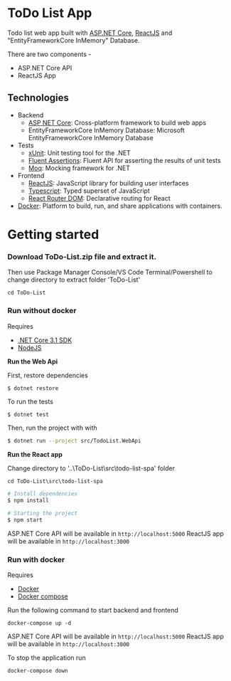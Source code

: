 # ToDo List App

Todo list web app built with [ASP.NET Core](https://docs.microsoft.com/en-us/aspnet/core/?view=aspnetcore-3.1),
[ReactJS](https://reactjs.org/) and "EntityFrameworkCore InMemory" Database.

There are two components -
 - ASP.NET Core API
 - ReactJS App

## Technologies
-   Backend
    -   [ASP NET Core](https://docs.microsoft.com/en-us/aspnet/core/?view=aspnetcore-3.1): Cross-platform framework to build web apps
    -   EntityFrameworkCore InMemory Database: Microsoft EntityFrameworkCore InMemory Database
-   Tests
    -   [xUnit](https://xunit.net/): Unit testing tool for the .NET
    -   [Fluent Assertions](https://fluentassertions.com/): Fluent API for asserting the results of unit tests
    -   [Moq](https://github.com/moq/moq): Mocking framework for .NET
-   Frontend
    -   [ReactJS](https://reactjs.org/): JavaScript library for building user interfaces
    -   [Typescript](https://www.typescriptlang.org/): Typed superset of JavaScript
    -   [React Router DOM](https://reacttraining.com/react-router/web/guides/quick-start): Declarative routing for React
-   [Docker](https://www.docker.com/): Platform to build, run, and share applications with containers.

# Getting started

### Download ToDo-List.zip file and extract it.

Then use Package Manager Console/VS Code Terminal/Powershell to change directory to extract folder 'ToDo-List'

```
cd ToDo-List
```

### Run without docker

Requires
-   [.NET Core 3.1 SDK](https://dotnet.microsoft.com/download)
-   [NodeJS](https://nodejs.org/en/)

**Run the Web Api**

First, restore dependencies

```bash
$ dotnet restore
```

To run the tests

```
$ dotnet test
```

Then, run the project with with

```bash
$ dotnet run --project src/TodoList.WebApi
```

**Run the React app**

Change directory to '..\ToDo-List\src\todo-list-spa' folder

```
cd ToDo-List\src\todo-list-spa
```

```bash
# Install dependencies
$ npm install

# Starting the project
$ npm start
```
ASP.NET Core API will be available in `http://localhost:5000`
ReactJS app will be available in `http://localhost:3000`

### Run with docker

Requires

-   [Docker](https://docs.docker.com/get-docker/)
-   [Docker compose](https://docs.docker.com/compose/install/)

Run the following command to start backend and frontend

```
docker-compose up -d
```
ASP.NET Core API will be available in `http://localhost:5000`
ReactJS app will be available in `http://localhost:3000`

To stop the application run

```
docker-compose down
```
